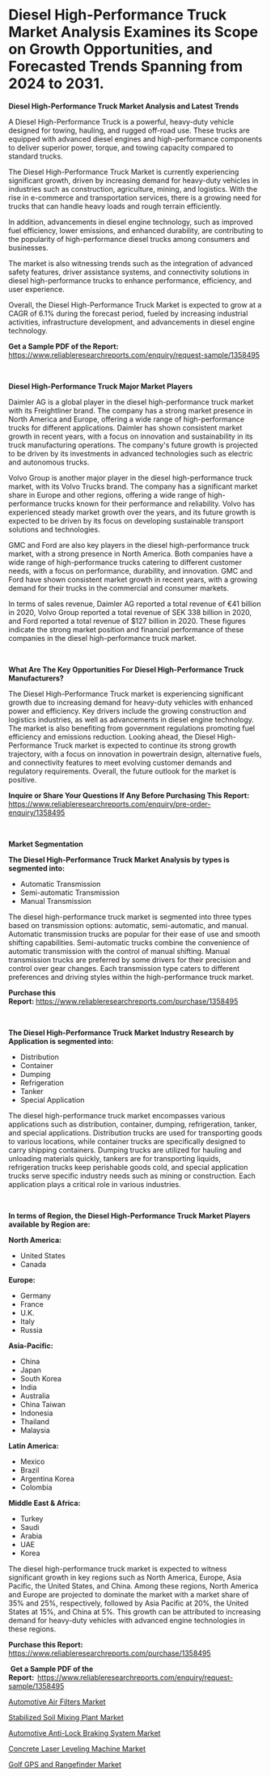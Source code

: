 <p><h1>Diesel High-Performance Truck Market Analysis Examines its Scope on Growth Opportunities, and Forecasted Trends Spanning from 2024 to 2031.</h1></p><p><strong>Diesel High-Performance Truck Market Analysis and Latest Trends</strong></p>
<p><p>A Diesel High-Performance Truck is a powerful, heavy-duty vehicle designed for towing, hauling, and rugged off-road use. These trucks are equipped with advanced diesel engines and high-performance components to deliver superior power, torque, and towing capacity compared to standard trucks.</p><p>The Diesel High-Performance Truck Market is currently experiencing significant growth, driven by increasing demand for heavy-duty vehicles in industries such as construction, agriculture, mining, and logistics. With the rise in e-commerce and transportation services, there is a growing need for trucks that can handle heavy loads and rough terrain efficiently.</p><p>In addition, advancements in diesel engine technology, such as improved fuel efficiency, lower emissions, and enhanced durability, are contributing to the popularity of high-performance diesel trucks among consumers and businesses.</p><p>The market is also witnessing trends such as the integration of advanced safety features, driver assistance systems, and connectivity solutions in diesel high-performance trucks to enhance performance, efficiency, and user experience.</p><p>Overall, the Diesel High-Performance Truck Market is expected to grow at a CAGR of 6.1% during the forecast period, fueled by increasing industrial activities, infrastructure development, and advancements in diesel engine technology.</p></p>
<p><strong>Get a Sample PDF of the Report:&nbsp;</strong> <a href="https://www.reliableresearchreports.com/enquiry/request-sample/1358495">https://www.reliableresearchreports.com/enquiry/request-sample/1358495</a></p>
<p>&nbsp;</p>
<p><strong>Diesel High-Performance Truck Major Market Players</strong></p>
<p><p>Daimler AG is a global player in the diesel high-performance truck market with its Freightliner brand. The company has a strong market presence in North America and Europe, offering a wide range of high-performance trucks for different applications. Daimler has shown consistent market growth in recent years, with a focus on innovation and sustainability in its truck manufacturing operations. The company's future growth is projected to be driven by its investments in advanced technologies such as electric and autonomous trucks.</p><p>Volvo Group is another major player in the diesel high-performance truck market, with its Volvo Trucks brand. The company has a significant market share in Europe and other regions, offering a wide range of high-performance trucks known for their performance and reliability. Volvo has experienced steady market growth over the years, and its future growth is expected to be driven by its focus on developing sustainable transport solutions and technologies.</p><p>GMC and Ford are also key players in the diesel high-performance truck market, with a strong presence in North America. Both companies have a wide range of high-performance trucks catering to different customer needs, with a focus on performance, durability, and innovation. GMC and Ford have shown consistent market growth in recent years, with a growing demand for their trucks in the commercial and consumer markets.</p><p>In terms of sales revenue, Daimler AG reported a total revenue of €41 billion in 2020, Volvo Group reported a total revenue of SEK 338 billion in 2020, and Ford reported a total revenue of $127 billion in 2020. These figures indicate the strong market position and financial performance of these companies in the diesel high-performance truck market.</p></p>
<p>&nbsp;</p>
<p><strong>What Are The Key Opportunities For Diesel High-Performance Truck Manufacturers?</strong></p>
<p><p>The Diesel High-Performance Truck market is experiencing significant growth due to increasing demand for heavy-duty vehicles with enhanced power and efficiency. Key drivers include the growing construction and logistics industries, as well as advancements in diesel engine technology. The market is also benefiting from government regulations promoting fuel efficiency and emissions reduction. Looking ahead, the Diesel High-Performance Truck market is expected to continue its strong growth trajectory, with a focus on innovation in powertrain design, alternative fuels, and connectivity features to meet evolving customer demands and regulatory requirements. Overall, the future outlook for the market is positive.</p></p>
<p><strong>Inquire or Share Your Questions If Any Before Purchasing This Report:</strong> <a href="https://www.reliableresearchreports.com/enquiry/pre-order-enquiry/1358495">https://www.reliableresearchreports.com/enquiry/pre-order-enquiry/1358495</a></p>
<p>&nbsp;</p>
<p><strong>Market Segmentation</strong></p>
<p><strong>The Diesel High-Performance Truck Market Analysis by types is segmented into:</strong></p>
<p><ul><li>Automatic Transmission</li><li>Semi-automatic Transmission</li><li>Manual Transmission</li></ul></p>
<p><p>The diesel high-performance truck market is segmented into three types based on transmission options: automatic, semi-automatic, and manual. Automatic transmission trucks are popular for their ease of use and smooth shifting capabilities. Semi-automatic trucks combine the convenience of automatic transmission with the control of manual shifting. Manual transmission trucks are preferred by some drivers for their precision and control over gear changes. Each transmission type caters to different preferences and driving styles within the high-performance truck market.</p></p>
<p><strong>Purchase this Report:&nbsp;</strong><a href="https://www.reliableresearchreports.com/purchase/1358495">https://www.reliableresearchreports.com/purchase/1358495</a></p>
<p>&nbsp;</p>
<p><strong>The Diesel High-Performance Truck Market Industry Research by Application is segmented into:</strong></p>
<p><ul><li>Distribution</li><li>Container</li><li>Dumping</li><li>Refrigeration</li><li>Tanker</li><li>Special Application</li></ul></p>
<p><p>The diesel high-performance truck market encompasses various applications such as distribution, container, dumping, refrigeration, tanker, and special applications. Distribution trucks are used for transporting goods to various locations, while container trucks are specifically designed to carry shipping containers. Dumping trucks are utilized for hauling and unloading materials quickly, tankers are for transporting liquids, refrigeration trucks keep perishable goods cold, and special application trucks serve specific industry needs such as mining or construction. Each application plays a critical role in various industries.</p></p>
<p>&nbsp;</p>
<p><strong>In terms of Region, the Diesel High-Performance Truck Market Players available by Region are:</strong></p>
<p>
    <p> <strong> North America: </strong>
        <ul>
            <li>United States</li>
            <li>Canada</li>
        </ul>
        </p> 
    <p> <strong> Europe: </strong>
        <ul>
            <li>Germany</li>
            <li>France</li>
            <li>U.K.</li>
            <li>Italy</li>
            <li>Russia</li>
        </ul>
        </p> 
    <p> <strong> Asia-Pacific: </strong>
        <ul>
            <li>China</li>
            <li>Japan</li>
            <li>South Korea</li>
            <li>India</li>
            <li>Australia</li>
            <li>China Taiwan</li>
            <li>Indonesia</li>
            <li>Thailand</li>
            <li>Malaysia</li>
        </ul>
        </p> 
    <p> <strong> Latin America: </strong>
        <ul>
            <li>Mexico</li>
            <li>Brazil</li>
            <li>Argentina Korea</li>
            <li>Colombia</li>
        </ul>
        </p> 
    <p> <strong> Middle East & Africa: </strong>
        <ul>
            <li>Turkey</li>
            <li>Saudi</li>
            <li>Arabia</li>
            <li>UAE</li>
            <li>Korea</li>
        </ul>
    </p>
    </p>
<p><p>The diesel high-performance truck market is expected to witness significant growth in key regions such as North America, Europe, Asia Pacific, the United States, and China. Among these regions, North America and Europe are projected to dominate the market with a market share of 35% and 25%, respectively, followed by Asia Pacific at 20%, the United States at 15%, and China at 5%. This growth can be attributed to increasing demand for heavy-duty vehicles with advanced engine technologies in these regions.</p></p>
<p><strong>Purchase this Report: </strong><a href="https://www.reliableresearchreports.com/purchase/1358495">https://www.reliableresearchreports.com/purchase/1358495</a></p>
<p>&nbsp;<strong>Get a Sample PDF of the Report:&nbsp;&nbsp;</strong><a href="https://www.reliableresearchreports.com/enquiry/request-sample/1358495">https://www.reliableresearchreports.com/enquiry/request-sample/1358495</a></p>
<p><strong></strong></p>
<p><p><a href="https://github.com/myacatherineblakecaczo9vcsw/Market-Research-Report-List-1/blob/main/automotive-air-filters-market.md">Automotive Air Filters Market</a></p><p><a href="https://medium.com/@bobbyreynolds76g/stabilized-soil-mixing-plant-market-trends-forecast-and-competitive-analysis-to-2031-0fd16ef5601b">Stabilized Soil Mixing Plant Market</a></p><p><a href="https://github.com/okotobwrhuteie/Market-Research-Report-List-1/blob/main/automotive-anti-lock-braking-system-market.md">Automotive Anti-Lock Braking System Market</a></p><p><a href="https://medium.com/@bobbyreynolds76g/concrete-laser-leveling-machine-market-exploring-market-share-market-trends-and-future-growth-1f0b834d3517">Concrete Laser Leveling Machine Market</a></p><p><a href="https://medium.com/@alexanderfranklin766/decoding-golf-gps-and-rangefinder-market-metrics-market-share-trends-and-growth-patterns-f1996c58dae3">Golf GPS and Rangefinder Market</a></p></p>